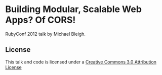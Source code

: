 # Building Modular, Scalable Web Apps? Of CORS!

RubyConf 2012 talk by Michael Bleigh.

## License

This talk and code is licensed under a [Creative Commons 3.0 Attribution License](http://creativecommons.org/licenses/by/3.0/)